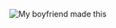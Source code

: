 
![My boyfriend made this](https://media.discordapp.net/attachments/1125645005365710859/1178418022457815180/Untitled135_20231126142700.png?ex=6576124e&is=65639d4e&hm=18fbbcbc8e9afbc5bf299f35af615ca5690ee1cb748d5435be84c599b14ed844&=&format=webp)
